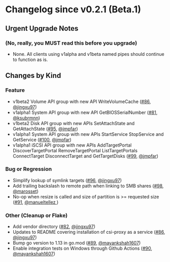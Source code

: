 # Changelog since v0.2.1 (Beta.1)

## Urgent Upgrade Notes 

### (No, really, you MUST read this before you upgrade)

- None. All clients using v1alpha and v1beta named pipes should continue to function as is.

## Changes by Kind

### Feature

- v1beta2 Volume API group with new API WriteVolumeCache ([#86](https://github.com/kubernetes-csi/csi-proxy/pull/86), [@jingxu97](https://github.com/jingxu97))
- v1alpha1 System API group with new API GetBIOSSerialNumber ([#81](https://github.com/kubernetes-csi/csi-proxy/pull/81), [@ksubrmnn](https://github.com/ksubrmnn))
- v1beta2 Disk API group with new APIs SetAttachState and GetAttachState ([#95](https://github.com/kubernetes-csi/csi-proxy/pull/95), [@jmpfar](https://github.com/jmpfar))
- v1alpha1 System API group with new APIs StartService StopService and GetService ([#100](https://github.com/kubernetes-csi/csi-proxy/pull/100), [@jmpfar](https://github.com/jmpfar))
- v1alpha1 iSCSI API group with new APIs AddTargetPortal DiscoverTargetPortal RemoveTargetPortal ListTargetPortals ConnectTarget DisconnectTarget and GetTargetDisks ([#99](https://github.com/kubernetes-csi/csi-proxy/pull/99), [@jmpfar](https://github.com/jmpfar))

### Bug or Regression
- Simplify lookup of symlink targets ([#96](https://github.com/kubernetes-csi/csi-proxy/pull/96), [@jingxu97](https://github.com/jingxu97))
- Add trailing backslash to remote path when linking to SMB shares ([#98](https://github.com/kubernetes-csi/csi-proxy/pull/98), [@marosset](https://github.com/marosset))
- No-op when resize is called and size of partition is >= requested size ([#91](https://github.com/kubernetes-csi/csi-proxy/pull/91), [@manueltellez ](https://github.com/manueltellez))

### Other (Cleanup or Flake)
- Add vendor directory ([#82](https://github.com/kubernetes-csi/csi-proxy/pull/82), [@jingxu97](https://github.com/jingxu97))
- Updates to README covering installation of csi-proxy as a service ([#86](https://github.com/kubernetes-csi/csi-proxy/pull/86), [@jingxu97](https://github.com/jingxu97))
- Bump go version to 1.13 in go.mod ([#89](https://github.com/kubernetes-csi/csi-proxy/pull/89), [@mayankshah1607](https://github.com/mayankshah1607))
- Enable integration tests on Windows through Github Actions ([#90](https://github.com/kubernetes-csi/csi-proxy/pull/90), [@mayankshah1607](https://github.com/mayankshah1607))
